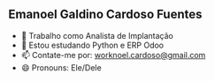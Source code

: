 ## Emanoel Galdino Cardoso Fuentes

- 🔭 Trabalho como Analista de Implantação
- 🌱 Estou estudando Python e ERP Odoo 
- 📫 Contate-me por: worknoel.cardoso@gmail.com
- 😄 Pronouns: Ele/Dele

